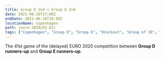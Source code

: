```yaml
---
title: Group D 2nd v Group E 2nd
date: 2021-06-28T17:00Z
endDate: 2021-06-28T18:50Z
locationName: Copenhagen
path: /euro-2020/D2-E2/
tags: ["Copenhagen", "Group D", "Group E", "Knockout", "Group of 16", "EURO 2020"]
---
```


The 41st game of the (delayed) EURO 2020 competition between **Group D runners-up** and **Group E runners-up**.
